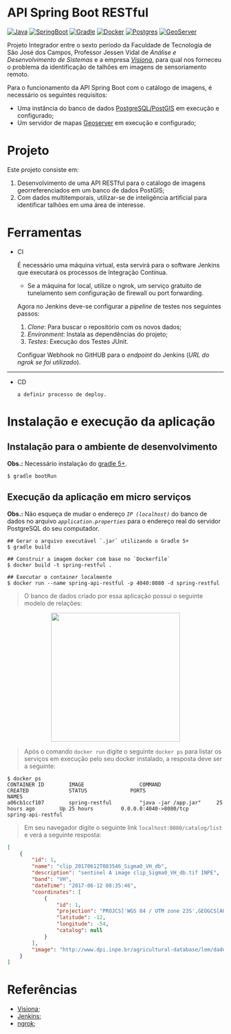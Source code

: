 # API Spring Boot RESTful

[![Java](https://img.shields.io/badge/java-8-green)](https://www.java.com/)
[![SpringBoot](https://img.shields.io/badge/spring-latest-green)](https://spring.io/)
[![Gradle](https://img.shields.io/badge/gradle-5+-green)](https://gradle.org/)
[![Docker](https://img.shields.io/badge/docker-latest-green)](https://www.docker.com/)
[![Postgres](https://img.shields.io/badge/postgres-latest-green)](https://www.postgresql.org/)
[![GeoServer](https://img.shields.io/badge/geoserver-latest-green)](http://geoserver.org/)

Projeto Integrador entre o sexto período da Faculdade de Tecnologia de São José dos Campos, Professor Jessen Vidal de *Análise e Desenvolvimento de Sistemas* e a empresa [*Visiona*](http://www.visionaespacial.com.br/), para qual nos forneceu o problema da identificação de talhões em imagens de sensoriamento remoto.

Para o funcionamento da API Spring Boot com o catálogo de imagens, é necessário os seguintes requisitos:

- Uma instância do banco de dados [PostgreSQL/PostGIS](./db) em execução e configurado;
- Um servidor de mapas [Geoserver](./geoserver) em execução e configurado;

# Projeto

Este projeto consiste em:

1. Desenvolvimento de uma API RESTful para o catálogo de imagens georreferenciados em um banco de dados PostGIS;
2. Com dados multitemporais, utilizar-se de inteligência artificial para identificar talhões em uma área de interesse.

# Ferramentas

- CI

    É necessário uma máquina virtual, esta servirá para o software Jenkins que executará os processos de Integração Contínua.

    * Se a máquina for local, utilize o ngrok, um serviço gratuito de tunelamento sem configuração de firewall ou port forwarding.

    Agora no Jenkins deve-se configurar a *pipeline* de testes nos seguintes passos:

    1. *Clone*: Para buscar o repositório com os novos dados;
    2. *Environment*: Instala as dependências do projeto;
    3. *Testes*: Execução dos Testes JUnit.

    Configuar Webhook no GitHUB para o *endpoint* do Jenkins (*URL do ngrok se foi utilizado*).

---

- CD

    `a definir processo de deploy.`

# Instalação e execução da aplicação

## Instalação para o ambiente de desenvolvimento
**Obs.:** Necessário instalação do [gradle 5+](https://gradle.org/).
```
$ gradle bootRun
```

## Execução da aplicação em micro serviços
**Obs.:** Não esqueça de mudar o endereço *`IP (localhost)`* do banco de dados no arquivo *`application.properties`* para o endereço real do servidor PostgreSQL do seu computador.
```
## Gerar o arquivo executável `.jar` utilizando o Gradle 5+
$ gradle build

## Construir a imagem docker com base no `Dockerfile`
$ docker build -t spring-restful .

## Executar o container localmente
$ docker run --name spring-api-restful -p 4040:8080 -d spring-restful
```

> O banco de dados criado por essa aplicação possui o seguinte modelo de relações:

<p align = "center">
  <img width = "300px" src = "./docs/assets/db-model.png">
</p>

> Após o comando `docker run` digite o seguinte `docker ps` para listar os serviços  em execução pelo seu docker instalado, a resposta deve ser a seguinte:

~~~shell
$ docker ps
CONTAINER ID        IMAGE                  COMMAND                  CREATED             STATUS              PORTS                            NAMES
a06cb1ccf107        spring-restful         "java -jar /app.jar"     25 hours ago        Up 25 hours         0.0.0.0:4040->8080/tcp           spring-api-restful
~~~

> Em seu navegador digite o seguinte link `localhost:8080/catalog/list` e verá a seguinte resposta:

~~~json
[
    {
        "id": 1,
        "name": "clip_20170612T083546_Sigma0_VH_db",
        "description": "sentinel A image clip_Sigma0_VH_db.tif INPE",
        "band": "VH",
        "dateTime": "2017-06-12 08:35:46",
        "coordinates": [
            {
                "id": 1,
                "projection": "PROJCS['WGS 84 / UTM zone 23S',GEOGCS[AUTHORITY['EPSG','32723']]",
                "latitude": -12,
                "longitude": -54,
                "catalog": null
            }
        ],
        "image": "http://www.dpi.inpe.br/agricultural-database/lem/dados/cenas/Sentinel1/20170612_S1A/clip_20170612T083546_Sigma0_VH_db.tif"
    }
]
~~~

# Referências
 - [Visiona](http://www.visionaespacial.com.br/);
 - [Jenkins](https://jenkins.io/);
 - [ngrok](https://ngrok.com/);
